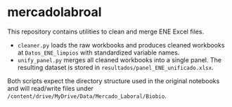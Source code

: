 # mercadolabroal

This repository contains utilities to clean and merge ENE Excel files.

- `cleaner.py` loads the raw workbooks and produces cleaned workbooks at
  `Datos_ENE_limpios` with standardized variable names.
- `unify_panel.py` merges all cleaned workbooks into a single panel. The
  resulting dataset is stored in `resultados/panel_ENE_unificado.xlsx`.

Both scripts expect the directory structure used in the original notebooks
and will read/write files under `/content/drive/MyDrive/Data/Mercado_Laboral/Biobio`.
